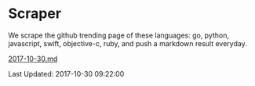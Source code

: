 # Scraper

We scrape the github trending page of these languages: go, python, javascript, swift, objective-c, ruby, and push a markdown result everyday.

[2017-10-30.md](https://github.com/henson/Scraper/blob/master/2017-10-30.md)

Last Updated: 2017-10-30 09:22:00